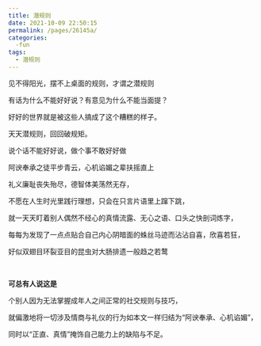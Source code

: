 ```yaml
---
title: 潜规则
date: 2021-10-09 22:50:15
permalink: /pages/26145a/
categories:
  -fun
tags:
  - 潜规则
---
```





见不得阳光，摆不上桌面的规则，才谓之潜规则

有话为什么不能好好说？有意见为什么不能当面提？

好好的世界就是被这些人搞成了这个糟糕的样子。

天天潜规则，回回破规矩。

说个话不能好好说，做个事不敢好好做

阿谀奉承之徒平步青云，心机谄媚之辈扶摇直上

礼义廉耻丧失殆尽，德智体美荡然无存，

不愿在人生时光里践行理想，只会在只言片语里上蹿下跳，

就一天天盯着别人偶然不经心的真情流露、无心之语、口头之快剖词炼字，

每每为发现了一点点贴合自己内心阴暗面的蛛丝马迹而沾沾自喜，欣喜若狂，

好似双翅目环裂亚目的昆虫对大肠排遗一般趋之若鹜

</br>

**可总有人说这是**

个别人因为无法掌握成年人之间正常的社交规则与技巧，

就偏激地将一切涉及情商与礼仪的行为如本文一样归结为“阿谀奉承、心机谄媚”，

同时以“正直、真情”掩饰自己能力上的缺陷与不足。